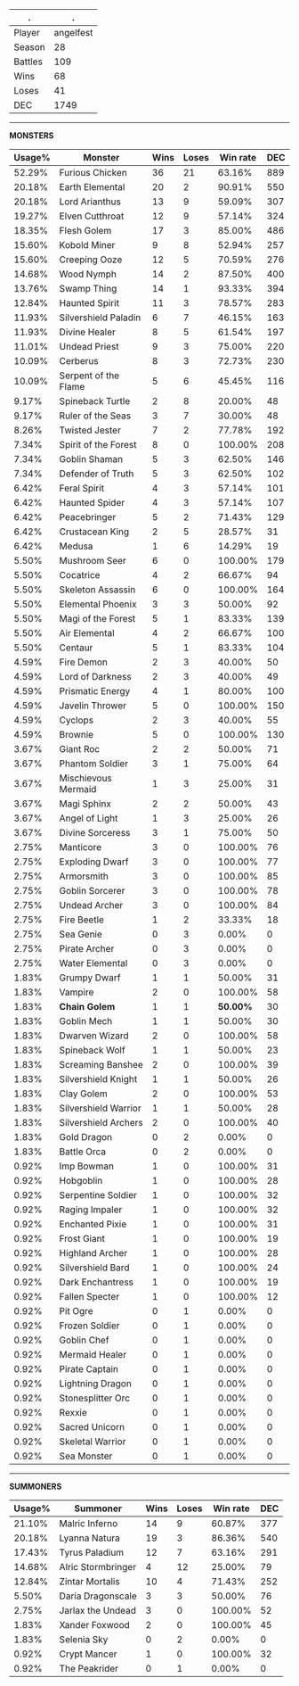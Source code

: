 .|.
|-|-
Player|angelfest
Season|28
Battles|109
Wins|68
Loses|41
DEC|1749

---
**MONSTERS**

Usage%|Monster|Wins|Loses|Win rate|DEC|
-|-|-|-|-|-|
52.29%|Furious Chicken|36|21|63.16%|889|
20.18%|Earth Elemental|20|2|90.91%|550|
20.18%|Lord Arianthus|13|9|59.09%|307|
19.27%|Elven Cutthroat|12|9|57.14%|324|
18.35%|Flesh Golem|17|3|85.00%|486|
15.60%|Kobold Miner|9|8|52.94%|257|
15.60%|Creeping Ooze|12|5|70.59%|276|
14.68%|Wood Nymph|14|2|87.50%|400|
13.76%|Swamp Thing|14|1|93.33%|394|
12.84%|Haunted Spirit|11|3|78.57%|283|
11.93%|Silvershield Paladin|6|7|46.15%|163|
11.93%|Divine Healer|8|5|61.54%|197|
11.01%|Undead Priest|9|3|75.00%|220|
10.09%|Cerberus|8|3|72.73%|230|
10.09%|Serpent of the Flame|5|6|45.45%|116|
9.17%|Spineback Turtle|2|8|20.00%|48|
9.17%|Ruler of the Seas|3|7|30.00%|48|
8.26%|Twisted Jester|7|2|77.78%|192|
7.34%|Spirit of the Forest|8|0|100.00%|208|
7.34%|Goblin Shaman|5|3|62.50%|146|
7.34%|Defender of Truth|5|3|62.50%|102|
6.42%|Feral Spirit|4|3|57.14%|101|
6.42%|Haunted Spider|4|3|57.14%|107|
6.42%|Peacebringer|5|2|71.43%|129|
6.42%|Crustacean King|2|5|28.57%|31|
6.42%|Medusa|1|6|14.29%|19|
5.50%|Mushroom Seer|6|0|100.00%|179|
5.50%|Cocatrice|4|2|66.67%|94|
5.50%|Skeleton Assassin|6|0|100.00%|164|
5.50%|Elemental Phoenix|3|3|50.00%|92|
5.50%|Magi of the Forest|5|1|83.33%|139|
5.50%|Air Elemental|4|2|66.67%|100|
5.50%|Centaur|5|1|83.33%|104|
4.59%|Fire Demon|2|3|40.00%|50|
4.59%|Lord of Darkness|2|3|40.00%|49|
4.59%|Prismatic Energy|4|1|80.00%|100|
4.59%|Javelin Thrower|5|0|100.00%|150|
4.59%|Cyclops|2|3|40.00%|55|
4.59%|Brownie|5|0|100.00%|130|
3.67%|Giant Roc|2|2|50.00%|71|
3.67%|Phantom Soldier|3|1|75.00%|64|
3.67%|Mischievous Mermaid|1|3|25.00%|31|
3.67%|Magi Sphinx|2|2|50.00%|43|
3.67%|Angel of Light|1|3|25.00%|26|
3.67%|Divine Sorceress|3|1|75.00%|50|
2.75%|Manticore|3|0|100.00%|76|
2.75%|Exploding Dwarf|3|0|100.00%|77|
2.75%|Armorsmith|3|0|100.00%|85|
2.75%|Goblin Sorcerer|3|0|100.00%|78|
2.75%|Undead Archer|3|0|100.00%|84|
2.75%|Fire Beetle|1|2|33.33%|18|
2.75%|Sea Genie|0|3|0.00%|0|
2.75%|Pirate Archer|0|3|0.00%|0|
2.75%|Water Elemental|0|3|0.00%|0|
1.83%|Grumpy Dwarf|1|1|50.00%|31|
1.83%|Vampire|2|0|100.00%|58|
1.83%|**Chain Golem**|1|1|**50.00%**|30|
1.83%|Goblin Mech|1|1|50.00%|30|
1.83%|Dwarven Wizard|2|0|100.00%|58|
1.83%|Spineback Wolf|1|1|50.00%|23|
1.83%|Screaming Banshee|2|0|100.00%|39|
1.83%|Silvershield Knight|1|1|50.00%|26|
1.83%|Clay Golem|2|0|100.00%|53|
1.83%|Silvershield Warrior|1|1|50.00%|28|
1.83%|Silvershield Archers|2|0|100.00%|40|
1.83%|Gold Dragon|0|2|0.00%|0|
1.83%|Battle Orca|0|2|0.00%|0|
0.92%|Imp Bowman|1|0|100.00%|31|
0.92%|Hobgoblin|1|0|100.00%|28|
0.92%|Serpentine Soldier|1|0|100.00%|32|
0.92%|Raging Impaler|1|0|100.00%|32|
0.92%|Enchanted Pixie|1|0|100.00%|31|
0.92%|Frost Giant|1|0|100.00%|19|
0.92%|Highland Archer|1|0|100.00%|28|
0.92%|Silvershield Bard|1|0|100.00%|24|
0.92%|Dark Enchantress|1|0|100.00%|19|
0.92%|Fallen Specter|1|0|100.00%|12|
0.92%|Pit Ogre|0|1|0.00%|0|
0.92%|Frozen Soldier|0|1|0.00%|0|
0.92%|Goblin Chef|0|1|0.00%|0|
0.92%|Mermaid Healer|0|1|0.00%|0|
0.92%|Pirate Captain|0|1|0.00%|0|
0.92%|Lightning Dragon|0|1|0.00%|0|
0.92%|Stonesplitter Orc|0|1|0.00%|0|
0.92%|Rexxie|0|1|0.00%|0|
0.92%|Sacred Unicorn|0|1|0.00%|0|
0.92%|Skeletal Warrior|0|1|0.00%|0|
0.92%|Sea Monster|0|1|0.00%|0|

---
**SUMMONERS**

Usage%|Summoner|Wins|Loses|Win rate|DEC|
-|-|-|-|-|-|
21.10%|Malric Inferno|14|9|60.87%|377|
20.18%|Lyanna Natura|19|3|86.36%|540|
17.43%|Tyrus Paladium|12|7|63.16%|291|
14.68%|Alric Stormbringer|4|12|25.00%|79|
12.84%|Zintar Mortalis|10|4|71.43%|252|
5.50%|Daria Dragonscale|3|3|50.00%|76|
2.75%|Jarlax the Undead|3|0|100.00%|52|
1.83%|Xander Foxwood|2|0|100.00%|45|
1.83%|Selenia Sky|0|2|0.00%|0|
0.92%|Crypt Mancer|1|0|100.00%|32|
0.92%|The Peakrider|0|1|0.00%|0|
